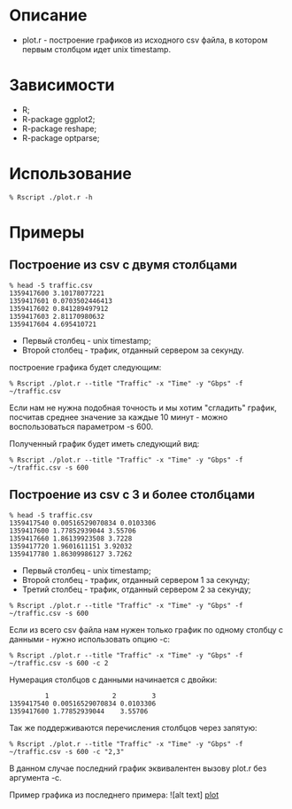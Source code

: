 Описание
========

* plot.r - построение графиков из исходного csv файла, в котором первым столбцом
идет unix timestamp.

Зависимости
===========

* R;
* R-package ggplot2;
* R-package reshape;
* R-package optparse;

Использование
=============

```shell
% Rscript ./plot.r -h
```

Примеры
=======

Построение из csv с двумя столбцами
-----------------------------------

```shell
% head -5 traffic.csv
1359417600 3.10178077221
1359417601 0.0703502446413
1359417602 0.841289497912
1359417603 2.81170980632
1359417604 4.695410721
```

* Первый столбец - unix timestamp;
* Второй столбец - трафик, отданный сервером за секунду.

построение графика будет следующим:

```shell
% Rscript ./plot.r --title "Traffic" -x "Time" -y "Gbps" -f ~/traffic.csv
```

Если нам не нужна подобная точность и мы хотим "сгладить" график, посчитав
среднее значение за каждые 10 минут - можно воспользоваться параметром -s 600.

Полученный график будет иметь следующий вид:
```shell
% Rscript ./plot.r --title "Traffic" -x "Time" -y "Gbps" -f ~/traffic.csv -s 600
```

Построение из csv с 3 и более столбцами
---------------------------------------

```shell
% head -5 traffic.csv
1359417540 0.00516529070834 0.0103306
1359417600 1.77852939044 3.55706
1359417660 1.86139923508 3.7228
1359417720 1.9601611151 3.92032
1359417780 1.86309986127 3.7262
```

* Первый столбец - unix timestamp;
* Второй столбец - трафик, отданный сервером 1 за секунду;
* Третий столбец - трафик, отданный сервером 2 за секунду;

```shell
% Rscript ./plot.r --title "Traffic" -x "Time" -y "Gbps" -f ~/traffic.csv -s 600
```

Если из всего csv файла нам нужен только график по одному столбцу с данными -
нужно использовать опцию -c:

```shell
% Rscript ./plot.r --title "Traffic" -x "Time" -y "Gbps" -f ~/traffic.csv -s 600 -c 2
```

Нумерация столбцов с данными начинается с двойки:

```shell
         1                2         3
1359417540 0.00516529070834 0.0103306
1359417600 1.77852939044    3.55706
```

Так же поддерживаются перечисления столбцов через запятую:

```shell
% Rscript ./plot.r --title "Traffic" -x "Time" -y "Gbps" -f ~/traffic.csv -s 600 -c "2,3"
```

В данном случае последний график эквивалентен вызову plot.r без аргумента -c.

Пример графика из последнего примера:
![alt text] [plot]

[plot]: https://github.com/verm666/admin-r/blob/master/examples/1.png?raw=true "Plot example"
